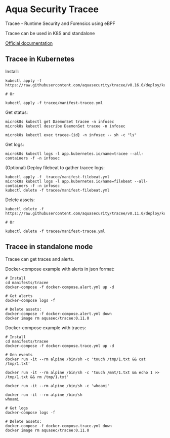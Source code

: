 Aqua Security Tracee
====================

Tracee - Runtime Security and Forensics using eBPF

Tracee can be used in K8S and standalone

[Official documentation](https://aquasecurity.github.io/tracee/v0.11/)


Tracee in Kubernetes
--------------------

Install:

    kubectl apply -f https://raw.githubusercontent.com/aquasecurity/tracee/v0.16.0/deploy/kubernetes/tracee/tracee.yaml

    # Or

    kubectl apply -f tracee/manifest-tracee.yml

Get status:

    microk8s kubectl get DaemonSet tracee -n infosec
    microk8s kubectl describe DaemonSet tracee -n infosec

    microk8s kubectl exec tracee-{id} -n infosec -- sh -c "ls"

Get logs:

    microk8s kubectl logs -l app.kubernetes.io/name=tracee --all-containers -f -n infosec

(Optional) Deploy filebeat to gather tracee logs:

    kubectl apply -f  tracee/manifest-filebeat.yml
    microk8s kubectl logs -l app.kubernetes.io/name=filebeat --all-containers -f -n infosec
    kubectl delete -f tracee/manifest-filebeat.yml

Delete assets:

    kubectl delete -f https://raw.githubusercontent.com/aquasecurity/tracee/v0.11.0/deploy/kubernetes/tracee/tracee.yaml

    # Or

    kubectl delete -f tracee/manifest-tracee.yml


Tracee in standalone mode
-------------------------

Tracee can get traces and alerts.

Docker-compose example with alerts in json format:

    # Install
    cd manifests/tracee
    docker-compose -f docker-compose.alert.yml up -d

    # Get alerts
    docker-compose logs -f

    # Delete assets:
    docker-compose -f docker-compose.alert.yml down
    docker image rm aquasec/tracee:0.11.0

Docker-compose example with traces:

    # Install
    cd manifests/tracee
    docker-compose -f docker-compose.trace.yml up -d

    # Gen events
    docker run -it --rm alpine /bin/sh -c 'touch /tmp/1.txt && cat /tmp/1.txt'

    docker run -it --rm alpine /bin/sh -c 'touch /mnt/1.txt && echo 1 >> /tmp/1.txt && rm /tmp/1.txt'

    docker run -it --rm alpine /bin/sh -c 'whoami'

    docker run -it --rm alpine /bin/sh
    whoami

    # Get logs
    docker-compose logs -f

    # Delete assets:
    docker-compose -f docker-compose.trace.yml down
    docker image rm aquasec/tracee:0.11.0

    